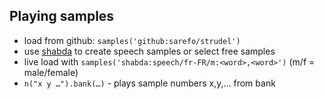 ## Playing samples

+ load from github: `samples('github:sarefo/strudel')`
+ use [shabda](https://shabda.ndre.gr/) to create speech samples or select free samples
+ live load with `samples('shabda:speech/fr-FR/m:<word>,<word>')` (m/f = male/female)
+ `n("x y …").bank(…)` - plays sample numbers x,y,… from bank


